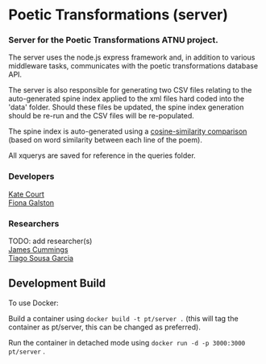 # Poetic Transformations (server)
### Server for the Poetic Transformations ATNU project. 

The server uses the node.js express framework and, in addition to various middleware tasks, communicates with the poetic transformations database API. 

The server is also responsible for generating two CSV files relating to the auto-generated spine index applied to the xml files hard coded into the 'data' folder. Should these files be updated, the spine index generation should be re-run and the CSV files will be re-populated.

The spine index is auto-generated using a [cosine-similarity comparison](https://medium.com/@sumn2u/string-similarity-comparision-in-js-with-examples-4bae35f13968) (based on word similarity between each line of the poem).

All xquerys are saved for reference in the queries folder. 

### Developers
[Kate Court](www.github.com/katecourt)   
[Fiona Galston](https://github.com/fiona-galston)

### Researchers
TODO: add researcher(s)   
[James Cummings](https://www.ncl.ac.uk/elll/staff/profile/jamescummings.html#background)   
[Tiago Sousa Garcia](https://www.ncl.ac.uk/elll/staff/profile/tiagosousa-garcia.html#publications)   


## Development Build

To use Docker:

Build a container using
```docker build -t pt/server .```
(this will tag the container as pt/server, this can be changed as preferred).
 
Run the container in detached mode using ```docker run -d -p 3000:3000 pt/server``` .


